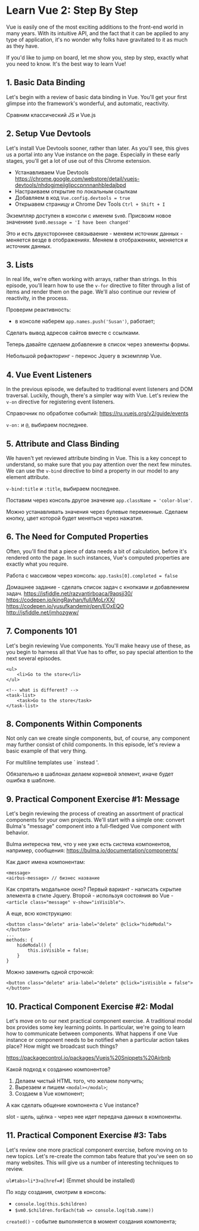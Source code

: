# Learn Vue 2: Step By Step

Vue is easily one of the most exciting additions to the front-end world in many years. With its intuitive API, and the fact that it can be applied to any type of application, it's no wonder why folks have gravitated to it as much as they have.

If you'd like to jump on board, let me show you, step by step, exactly what you need to know. It's the best way to learn Vue!

## 1. Basic Data Binding

Let's begin with a review of basic data binding in Vue. You'll get your first glimpse into the framework's wonderful, and automatic, reactivity.

Сравним классический JS и Vue.js

## 2. Setup Vue Devtools

Let's install Vue Devtools sooner, rather than later. As you'll see, this gives us a portal into any Vue instance on the page. Especially in these early stages, you'll get a lot of use out of this Chrome extension.

- Устанавливаем Vue Devtools
https://chrome.google.com/webstore/detail/vuejs-devtools/nhdogjmejiglipccpnnnanhbledajbpd
- Настраиваем открытие по локальным ссылкам
- Добавляем в код `Vue.config.devtools = true`
- Открыавем страницу и Chrome Dev Tools `Ctrl + Shift + I`

Экземпляр доступен в консоли с именем `$vm0`. Присвоим новое значениие `$vm0.message = 'I have been changed'`

Это и есть двухстороннее связываение - меняем источник данных - меняется везде в отображениях. Меняем в отображениях, меняется и источник данных.

## 3. Lists

In real life, we're often working with arrays, rather than strings. In this episode, you'll learn how to use the `v-for` directive to filter through a list of items and render them on the page. We'll also continue our review of reactivity, in the process.

Проверим реактивность:
- в консоле наберем `app.names.push('Susan')`, работает;

Сделать вывод адресов сайтов вместе с ссылками.

Теперь давайте сделаем добавление в список через элементы формы.

Небольшой рефакторинг - перенос Jquery в экземпляр Vue.

## 4. Vue Event Listeners

In the previous episode, we defaulted to traditional event listeners and DOM traversal. Luckily, though, there's a simpler way with Vue. Let's review the `v-on` directive for registering event listeners.

Справочник по обработке событий:
https://ru.vuejs.org/v2/guide/events

`v-on:` и `@`, выбираем последнее.

## 5. Attribute and Class Binding

We haven't yet reviewed attribute binding in Vue. This is a key concept to understand, so make sure that you pay attention over the next few minutes. We can use the `v-bind` directive to bind a property in our model to any element attribute.

`v-bind:title` и `:title`, выбираем последнее.

Поставим через консоль другое значение `app.className = 'color-blue'`.

Можно устанавливать значения через булевые переменные. Сделаем кнопку, цвет которой будет меняться через нажатия.

## 6. The Need for Computed Properties

Often, you'll find that a piece of data needs a bit of calculation, before it's rendered onto the page. In such instances, Vue's computed properties are exactly what you require.

Работа с массивом через консоль:
`app.tasks[0].completed = false`

Домашнее задание - сделать список задач с кнопками и добавлением задач.
https://jsfiddle.net/razvantirboaca/9aqsjj30/
https://codepen.io/kingRayhan/full/MoLrXX/
https://codepen.io/yusufkandemir/pen/EOxEQO
http://jsfiddle.net/jmhozgww/

## 7. Components 101

Let's begin reviewing Vue components. You'll make heavy use of these, as you begin to harness all that Vue has to offer, so pay special attention to the next several episodes.

```
<ul>
    <li>Go to the store</li>
</ul>

<!-- what is different? -->
<task-list>
    <task>Go to the store</task>
</task-list>

```

## 8. Components Within Components

Not only can we create single components, but, of course, any component may further consist of child components. In this episode, let's review a basic example of that very thing.

For multiline templates use \` instead '.

Обязательно в шаблонах делаем корневой элемент, иначе будет ошибка в шаблоне.

## 9. Practical Component Exercise #1: Message

Let's begin reviewing the process of creating an assortment of practical components for your own projects. We'll start with a simple one: convert Bulma's "message" component into a full-fledged Vue component with behavior.

Bulma интересна тем, что у нее уже есть система компонентов, например, сообщения:
https://bulma.io/documentation/components/

Как дают имена компонентам:
```
<message>
<airbus-message> // бизнес название
```

Как спрятать модальное окно? Первый вариант - написать скрытие элемента в стиле Jquery. Второй - используя состояния во Vue - `<article class="message" v-show="isVisible">`.

А еще, всю конструкцию:
```
<button class="delete" aria-label="delete" @click="hideModal"></button>
...
methods: {
    hideModal() {
        this.isVisible = false;
    }
}
```
Можно заменить одной строчкой:
```
<button class="delete" aria-label="delete" @click="isVisible = false"></button>
```

## 10. Practical Component Exercise #2: Modal

Let's move on to our next practical component exercise. A traditional modal box provides some key learning points. In particular, we're going to learn how to communicate between components. What happens if one Vue instance or component needs to be notified when a particular action takes place? How might we broadcast such things?

https://packagecontrol.io/packages/Vuejs%20Snippets%20Airbnb

Какой подход к созданию компонентов?
1. Делаем чистый HTML того, что желаем получить;
2. Вырезаем и пишем `<modal></modal>`;
3. Создаем в Vue компонент;

А как сделать общение компонента с Vue instance?

slot - щель, щёлка - через нее идет передача данных в компоненты.

## 11. Practical Component Exercise #3: Tabs

Let's review one more practical component exercise, before moving on to new topics. Let's re-create the common tabs feature that you've seen on so many websites. This will give us a number of interesting techniques to review.

`ul#tabs>li*3>a[href=#]` (Emmet should be installed)

По ходу создания, смотрим в консоль:
- `console.log(this.$children)`
- `$vm0.$children.forEach(tab => console.log(tab.name))`

`created()` - событие выполняется в момент создания компонента;
